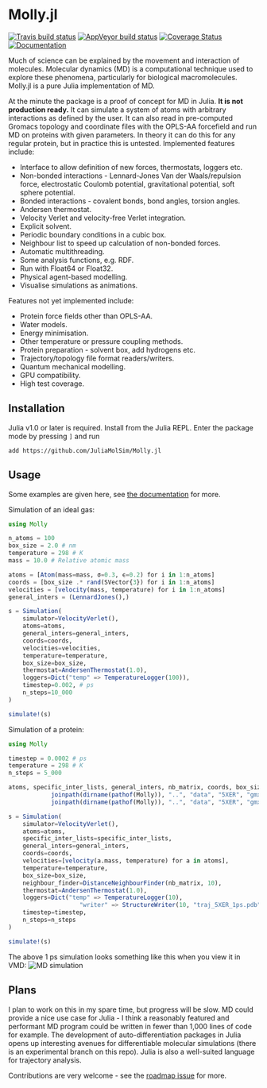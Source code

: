 # Molly.jl

[![Travis build status](https://travis-ci.org/JuliaMolSim/Molly.jl.svg?branch=master)](https://travis-ci.org/JuliaMolSim/Molly.jl)
[![AppVeyor build status](https://ci.appveyor.com/api/projects/status/fc9qjhs9pfema614?svg=true)](https://ci.appveyor.com/project/jgreener64/molly-jl-yaoyb)
[![Coverage Status](https://coveralls.io/repos/github/JuliaMolSim/Molly.jl/badge.svg?branch=master)](https://coveralls.io/github/JuliaMolSim/Molly.jl?branch=master)
[![Documentation](https://img.shields.io/badge/docs-latest-blue.svg)](https://JuliaMolSim.github.io/Molly.jl/latest)

Much of science can be explained by the movement and interaction of molecules.
Molecular dynamics (MD) is a computational technique used to explore these phenomena, particularly for biological macromolecules.
Molly.jl is a pure Julia implementation of MD.

At the minute the package is a proof of concept for MD in Julia.
**It is not production ready.**
It can simulate a system of atoms with arbitrary interactions as defined by the user.
It can also read in pre-computed Gromacs topology and coordinate files with the OPLS-AA forcefield and run MD on proteins with given parameters.
In theory it can do this for any regular protein, but in practice this is untested.
Implemented features include:
- Interface to allow definition of new forces, thermostats, loggers etc.
- Non-bonded interactions - Lennard-Jones Van der Waals/repulsion force, electrostatic Coulomb potential, gravitational potential, soft sphere potential.
- Bonded interactions - covalent bonds, bond angles, torsion angles.
- Andersen thermostat.
- Velocity Verlet and velocity-free Verlet integration.
- Explicit solvent.
- Periodic boundary conditions in a cubic box.
- Neighbour list to speed up calculation of non-bonded forces.
- Automatic multithreading.
- Some analysis functions, e.g. RDF.
- Run with Float64 or Float32.
- Physical agent-based modelling.
- Visualise simulations as animations.

Features not yet implemented include:
- Protein force fields other than OPLS-AA.
- Water models.
- Energy minimisation.
- Other temperature or pressure coupling methods.
- Protein preparation - solvent box, add hydrogens etc.
- Trajectory/topology file format readers/writers.
- Quantum mechanical modelling.
- GPU compatibility.
- High test coverage.

## Installation

Julia v1.0 or later is required.
Install from the Julia REPL.
Enter the package mode by pressing `]` and run
```
add https://github.com/JuliaMolSim/Molly.jl
```

## Usage

Some examples are given here, see [the documentation](https://JuliaMolSim.github.io/Molly.jl/latest) for more.

Simulation of an ideal gas:
```julia
using Molly

n_atoms = 100
box_size = 2.0 # nm
temperature = 298 # K
mass = 10.0 # Relative atomic mass

atoms = [Atom(mass=mass, σ=0.3, ϵ=0.2) for i in 1:n_atoms]
coords = [box_size .* rand(SVector{3}) for i in 1:n_atoms]
velocities = [velocity(mass, temperature) for i in 1:n_atoms]
general_inters = (LennardJones(),)

s = Simulation(
    simulator=VelocityVerlet(),
    atoms=atoms,
    general_inters=general_inters,
    coords=coords,
    velocities=velocities,
    temperature=temperature,
    box_size=box_size,
    thermostat=AndersenThermostat(1.0),
    loggers=Dict("temp" => TemperatureLogger(100)),
    timestep=0.002, # ps
    n_steps=10_000
)

simulate!(s)
```

Simulation of a protein:
```julia
using Molly

timestep = 0.0002 # ps
temperature = 298 # K
n_steps = 5_000

atoms, specific_inter_lists, general_inters, nb_matrix, coords, box_size = readinputs(
            joinpath(dirname(pathof(Molly)), "..", "data", "5XER", "gmx_top_ff.top"),
            joinpath(dirname(pathof(Molly)), "..", "data", "5XER", "gmx_coords.gro"))

s = Simulation(
    simulator=VelocityVerlet(),
    atoms=atoms,
    specific_inter_lists=specific_inter_lists,
    general_inters=general_inters,
    coords=coords,
    velocities=[velocity(a.mass, temperature) for a in atoms],
    temperature=temperature,
    box_size=box_size,
    neighbour_finder=DistanceNeighbourFinder(nb_matrix, 10),
    thermostat=AndersenThermostat(1.0),
    loggers=Dict("temp" => TemperatureLogger(10),
                    "writer" => StructureWriter(10, "traj_5XER_1ps.pdb")),
    timestep=timestep,
    n_steps=n_steps
)

simulate!(s)
```

The above 1 ps simulation looks something like this when you view it in VMD:
![MD simulation](https://github.com/JuliaMolSim/Molly.jl/raw/master/data/5XER/sim_1ps.gif)

## Plans

I plan to work on this in my spare time, but progress will be slow.
MD could provide a nice use case for Julia - I think a reasonably featured and performant MD program could be written in fewer than 1,000 lines of code for example.
The development of auto-differentiation packages in Julia opens up interesting avenues for differentiable molecular simulations (there is an experimental branch on this repo).
Julia is also a well-suited language for trajectory analysis.

Contributions are very welcome - see the [roadmap issue](https://github.com/JuliaMolSim/Molly.jl/issues/2) for more.
